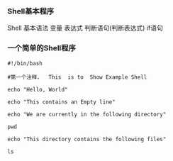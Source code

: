 ### Shell基本程序
Shell 基本语法
变量
表达式
判断语句(判断表达式)
if语句

### 一个简单的Shell程序
```shell
#!/bin/bash

#第一个注释，  This  is to  Show Example Shell

echo "Hello, World"

echo "This contains an Empty line"

echo "We are currently in the following directory"

pwd

echo "This directory contains the following files"

ls
```

